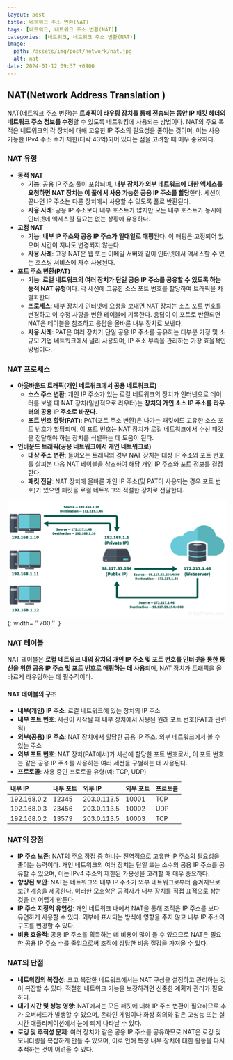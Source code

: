 ```yaml
---
layout: post
title: 네트워크 주소 변환(NAT)
tags: [네트워크, 네트워크 주소 변환(NAT)]
categories: [네트워크, 네트워크 주소 변환(NAT)]
image:
  path: /assets/img/post/network/nat.jpg
  alt: nat
date: 2024-01-12 09:37 +0900
---
```


## NAT(Network Address Translation )

NAT(네트워크 주소 변환)는 **트래픽이 라우팅 장치를 통해 전송되는 동안 IP 패킷 헤더의 네트워크 주소 정보를 수정**할 수 있도록 네트워킹에 사용되는 방법이다. NAT의 주요 목적은 네트워크의 각 장치에 대해 고유한 IP 주소의 필요성을 줄이는 것이며, 이는 사용 가능한 IPv4 주소 수가 제한(대략 43억)되어 있다는 점을 고려할 때 매우 중요하다.

### NAT 유형

- **동적 NAT**
    - **기능**: 공용 IP 주소 풀이 포함되며, **내부 장치가 외부 네트워크에 대한 액세스를 요청하면 NAT 장치는 이 풀에서 사용 가능한 공용 IP 주소를 할당**한다. 세션이 끝나면 IP 주소는 다른 장치에서 사용할 수 있도록 풀로 반환된다.
    - **사용 사례**: 공용 IP 주소보다 내부 호스트가 많지만 모든 내부 호스트가 동시에 인터넷에 액세스할 필요는 없는 상황에 유용하다.
- **고정 NAT**
    - **기능**: **내부 IP 주소와 공용 IP 주소가 일대일로 매핑**된다. 이 매핑은 고정되어 있으며 시간이 지나도 변경되지 않는다.
    - **사용 사례**: 고정 NAT은 웹 또는 이메일 서버와 같이 인터넷에서 액세스할 수 있는 호스팅 서비스에 자주 사용된다.
- **포트 주소 변환(PAT)**
    - **기능**: **로컬 네트워크의 여러 장치가 단일 공용 IP 주소를 공유할 수 있도록 하는 동적 NAT 유형**이다. 각 세션에 고유한 소스 포트 번호를 할당하여 트래픽을 차별화한다.
    - **프로세스**: 내부 장치가 인터넷에 요청을 보내면 NAT 장치는 소스 포트 번호를 변경하고 이 수정 사항을 변환 테이블에 기록한다. 응답이 이 포트로 반환되면 NAT은 테이블을 참조하고 응답을 올바른 내부 장치로 보낸다.
    - **사용 사례**: PAT은 여러 장치가 단일 공용 IP 주소를 공유하는 대부분 가정 및 소규모 기업 네트워크에서 널리 사용되며, IP 주소 부족을 관리하는 가장 효율적인 방법이다.


### NAT 프로세스

- **아웃바운드 트래픽(개인 네트워크에서 공용 네트워크로)**
    - **소스 주소 변환**: 개인 IP 주소가 있는 로컬 네트워크의 장치가 인터넷으로 데이터를 보낼 때 NAT 장치(일반적으로 라우터)는 **장치의 개인 소스 IP 주소를 라우터의 공용 IP 주소로 바꾼다**.
    - **포트 번호 할당(PAT)**: PAT(포트 주소 변환)은 나가는 패킷에도 고유한 소스 포트 번호가 할당되며, 이 포트 번호는 NAT 장치가 로컬 네트워크에서 수신 패킷을 전달해야 하는 장치를 식별하는 데 도움이 된다.
- **인바운드 트래픽(공용 네트워크에서 개인 네트워크로)**
    - **대상 주소 변환**: 들어오는 트래픽의 경우 NAT 장치는 대상 IP 주소와 포트 번호를 살펴본 다음 NAT 테이블을 참조하여 해당 개인 IP 주소와 포트 정보를 결정한다.
    - **패킷 전달**: NAT 장치에 올바른 개인 IP 주소(및 PAT이 사용되는 경우 포트 번호)가 있으면 패킷을 로컬 네트워크의 적절한 장치로 전달한다.


![nat-workflow](/assets/img/post/network/nat-workflow.webp){: width=＂700＂ }

### NAT 테이블

NAT 테이블은 **로컬 네트워크 내의 장치의 개인 IP 주소 및 포트 번호를 인터넷을 통한 통신을 위한 공용 IP 주소 및 포트 번호로 매핑하는 데 사용**되며, NAT 장치가 트래픽을 올바르게 라우팅하는 데 필수적이다.

#### NAT 테이블의 구조

- **내부(개인) IP 주소**: 로컬 네트워크에 있는 장치의 IP 주소
- **내부 포트 번호**: 세션이 시작될 때 내부 장치에서 사용된 원래 포트 번호(PAT과 관련됨)
- **외부(공용) IP 주소**: NAT 장치에서 할당한 공용 IP 주소. 외부 네트워크에서 볼 수 있는 주소
- **외부 포트 번호**: NAT 장치(PAT에서)가 세션에 할당한 포트 번호로서, 이 포트 번호는 같은 공용 IP 주소를 사용하는 여러 세션을 구별하는 데 사용된다.
- **프로토콜**: 사용 중인 프로토콜 유형(예: TCP, UDP)

| 내부 IP      | 내부 포트 | 외부 IP      | 외부 포트 | 프로토콜 | 
|:------------|:-------|:----------- |:--------|:--------|
| 192.168.0.2 | 12345  | 203.0.113.5 | 10001   | TCP   |
| 192.168.0.3 | 23456  | 203.0.113.5 | 10002   | UDP   |
| 192.168.0.2 | 13579  | 203.0.113.5 | 10003   | TCP   |

### NAT의 장점

- **IP 주소 보존**: NAT의 주요 장점 중 하나는 전역적으로 고유한 IP 주소의 필요성을 줄이는 능력이다. 개인 네트워크의 여러 장치는 단일 또는 소수의 공용 IP 주소를 공유할 수 있으며, 이는 IPv4 주소의 제한된 가용성을 고려할 때 매우 중요하다.
- **향상된 보안**: NAT은 네트워크의 내부 IP 주소가 외부 네트워크로부터 숨겨지므로 보안 계층을 제공한다. 이러한 모호함은 공격자가 내부 장치를 직접 표적으로 삼는 것을 더 어렵게 만든다.
- **IP 주소 지정의 유연성**: 개인 네트워크 내에서 NAT을 통해 조직은 IP 주소를 보다 유연하게 사용할 수 있다. 외부에 표시되는 방식에 영향을 주지 않고 내부 IP 주소의 구조를 변경할 수 있다.
- **비용 효율적**: 공용 IP 주소를 획득하는 데 비용이 많이 들 수 있으므로 NAT은 필요한 공용 IP 주소 수를 줄임으로써 조직에 상당한 비용 절감을 가져올 수 있다.

### NAT의 단점

- **네트워킹의 복잡성**: 크고 복잡한 네트워크에서는 NAT 구성을 설정하고 관리하는 것이 복잡할 수 있다. 적절한 네트워크 기능을 보장하려면 신중한 계획과 관리가 필요하다.
- **대기 시간 및 성능 영향**: NAT에서는 모든 패킷에 대해 IP 주소 변환이 필요하므로 추가 오버헤드가 발생할 수 있으며, 온라인 게임이나 화상 회의와 같은 고성능 또는 실시간 애플리케이션에서 눈에 띄게 나타날 수 있다.
- **로깅 및 추적성 문제**: 여러 장치가 같은 공용 IP 주소를 공유하므로 NAT은 로깅 및 모니터링을 복잡하게 만들 수 있으며, 이로 인해 특정 내부 장치에 대한 활동을 다시 추적하는 것이 어려울 수 있다.
